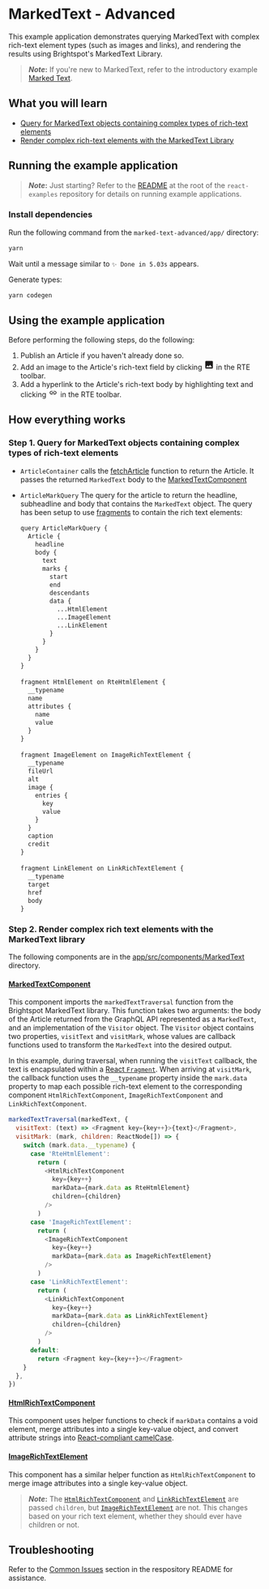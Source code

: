 # MarkedText - Advanced

This example application demonstrates querying MarkedText with complex rich-text element types (such as images and links), and rendering the results using Brightspot's MarkedText Library.

> **_Note_:** If you're new to MarkedText, refer to the introductory example [Marked Text](../marked-text).

## What you will learn

* [Query for MarkedText objects containing complex types of rich-text elements](#step-1-query-for-markedtext-objects-containing-complex-types-of-rich-text-elements)
* [Render complex rich-text elements with the MarkedText Library](#step-2-render-complex-rich-text-elements-with-the-markedtext-library)

## Running the example application

> **_Note_:** Just starting? Refer to the [README](/README.md) at the root of the `react-examples` repository for details on running example applications.

### Install dependencies

Run the following command from the `marked-text-advanced/app/` directory:

```sh
yarn
```
Wait until a message similar to `✨ Done in 5.03s` appears.

Generate types:

```sh
yarn codegen
```

## Using the example application

Before performing the following steps, do the following:

1. Publish an Article if you haven't already done so.
1. Add an image to the Article's rich-text field by clicking <img alt="Rich Text Image Icon" src="images/images-icon.png" width=20> in the RTE toolbar.
1. Add a hyperlink to the Article's rich-text body by highlighting text and clicking <img alt="Rich Text Link Icon" src="images/link-icon.png" width=20> in the RTE toolbar.

## How everything works

### Step 1. Query for MarkedText objects containing complex types of rich-text elements

- `ArticleContainer` calls the [fetchArticle](app/src/api/index.ts) function to return the Article. It passes the returned `MarkedText` body to the [MarkedTextComponent](app/src/components/MarkedText/MarkedTextComponent.tsx)
- `ArticleMarkQuery` The query for the article to return the headline, subheadline and body that contains the `MarkedText` object. The query has been setup to use [fragments](https://graphql.org/learn/queries/#fragments) to contain the rich text elements:

  ```gql
  query ArticleMarkQuery {
    Article {
      headline
      body {
        text
        marks {
          start
          end
          descendants
          data {
            ...HtmlElement
            ...ImageElement
            ...LinkElement
          }
        }
      }
    }
  }

  fragment HtmlElement on RteHtmlElement {
    __typename
    name
    attributes {
      name
      value
    }
  }

  fragment ImageElement on ImageRichTextElement {
    __typename
    fileUrl
    alt
    image {
      entries {
        key
        value
      }
    }
    caption
    credit
  }

  fragment LinkElement on LinkRichTextElement {
    __typename
    target
    href
    body
  }
  ```

### Step 2. Render complex rich text elements with the MarkedText library

The following components are in the [app/src/components/MarkedText](app/src/components/MarkedText) directory.

#### [MarkedTextComponent]((app/src/components/MarkedText/MarkedTextComponent.tsx))
This component imports the `markedTextTraversal` function from the Brightspot MarkedText library. This function takes two arguments: the body of the Article returned from the GraphQL API represented as a `MarkedText`, and an implementation of the `Visitor` object. The `Visitor` object contains two properties, `visitText` and `visitMark`, whose values are callback functions used to transform the `MarkedText` into the desired output.

In this example, during traversal, when running the `visitText` callback, the text is encapsulated within a [React `Fragment`](https://react.dev/reference/react/Fragment). When arriving at `visitMark`, the callback function uses the `__typename` property inside the `mark.data` property to map each possible rich-text element to the corresponding component `HtmlRichTextComponent`, `ImageRichTextComponent` and `LinkRichTextComponent`.

```js
markedTextTraversal(markedText, {
  visitText: (text) => <Fragment key={key++}>{text}</Fragment>,
  visitMark: (mark, children: ReactNode[]) => {
    switch (mark.data.__typename) {
      case 'RteHtmlElement':
        return (
          <HtmlRichTextComponent
            key={key++}
            markData={mark.data as RteHtmlElement}
            children={children}
          />
        )
      case 'ImageRichTextElement':
        return (
          <ImageRichTextComponent
            key={key++}
            markData={mark.data as ImageRichTextElement}
          />
        )
      case 'LinkRichTextElement':
        return (
          <LinkRichTextComponent
            key={key++}
            markData={mark.data as LinkRichTextElement}
            children={children}
          />
        )
      default:
        return <Fragment key={key++}></Fragment>
    }
  },
})
```

#### [HtmlRichTextComponent](app/src/components/MarkedText/HtmlRichTextComponent.tsx)
This component uses helper functions to check if `markData` contains a void element, merge attributes into a single key-value object, and convert attribute strings into [React-compliant camelCase](https://react.dev/learn/writing-markup-with-jsx#3-camelcase-salls-most-of-the-things).

#### [ImageRichTextElement](app/src/components/MarkedText/ImageRichTextElement.tsx)

This component has a similar helper function as `HtmlRichTextComponent` to merge image attributes into a single key-value object.

> **_Note_:** The [`HtmlRichTextComponent`](app/src/components/MarkedText/HtmlRichTextElement.tsx) and [`LinkRichTextElement`](app/src/components/MarkedText/LinkRichTextElement.tsx) are passed `children`, but [`ImageRichTextElement`](app/src/components/MarkedText/ImageRichTextElement.tsx) are not. This changes based on your rich text element, whether they should ever have children or not.

## Troubleshooting

Refer to the [Common Issues](/README.md) section in the respository README for assistance.
